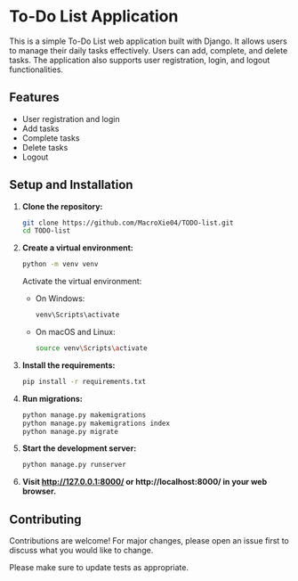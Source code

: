 # To-Do List Application

This is a simple To-Do List web application built with Django. It allows users to manage their daily tasks effectively. Users can add, complete, and delete tasks. The application also supports user registration, login, and logout functionalities.

## Features

- User registration and login
- Add tasks
- Complete tasks
- Delete tasks
- Logout


## Setup and Installation

1. **Clone the repository:**
   ```bash
   git clone https://github.com/MacroXie04/TODO-list.git
   cd TODO-list
   ```

2. **Create a virtual environment:**
   ```bash
   python -m venv venv
   ```
    Activate the virtual environment:
    - On Windows:
        ```bash
        venv\Scripts\activate
        ```
    - On macOS and Linux:
        ```bash
        source venv\Scripts\activate
        ```

3. **Install the requirements:**
    ```bash
    pip install -r requirements.txt
    ```
4. **Run migrations:**
    ```bash
    python manage.py makemigrations
    python manage.py makemigrations index
    python manage.py migrate
   ```
   
5. **Start the development server:**
    ```bash
    python manage.py runserver
    ```

6. **Visit http://127.0.0.1:8000/ or http://localhost:8000/ in your web browser.**

## Contributing

Contributions are welcome! For major changes, please open an issue first to discuss what you would like to change.

Please make sure to update tests as appropriate.